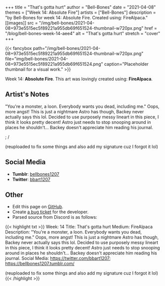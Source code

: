 +++
title =       "That's gotta hurt"
author =      "Bell-Bones"
date =        "2021-04-08"
themes =      ["Week 14: Absolute Fire"]
artists =     ["Bell-Bones"]
description = "by Bell-Bones for week 14: Absolute Fire. Created using: FireAlpaca."
[[images]]
              src = "/img/bell-bones/2021-04-08+973e5515ec5f89221a955db69f651524-thumbnail-w720px.png"
              href = "/blog/bell-bones-week-14-aee4"
              alt = "That's gotta hurt"
              stretch = "cover"
+++


{{< fancybox path="/img/bell-bones/2021-04-08+973e5515ec5f89221a955db69f651524-thumbnail-w720px.png" file="img/bell-bones/2021-04-08+973e5515ec5f89221a955db69f651524.png" caption="Placeholder thumbnail for a visual work." >}}


Week 14: **Absolute Fire**. This art was lovingly created using: **FireAlpaca**.

## Artist's Notes

"You're a monster, a loon. Everybody wants you dead, including me." Oops, more angst! This is just a nightmare Astro has though, Backey never actually says this lol. Decided to use purposely messy lineart in this piece, I think it looks pretty decent! Astro just needs to stop snooping around in places he shouldn't... Backey doesn't appreciate him reading his journal.

; /

(reuploaded to fix some things and also add my signature cuz I forgot it lol)

## Social Media

- **Tumblr**: <a href='https://bellbones1207.tumblr.com' target='_blank'>bellbones1207</a>
- **Twitter**: <a href='https://twitter.com/bbart1207' target='_blank'>bbart1207</a>

## Other

- Edit this page on [GitHub](https://github.com/teaminkling/web-refresh/edit/main/content/blog/bell-bones-week-14-aee4.md).
- Create [a bug ticket](https://github.com/teaminkling/web-refresh/issues/new?assignees=&labels=bug&template=problem-report.md&title=) for the developer.
- Parsed source from Discord is as follows:

{{< highlight txt >}}
Week: 14
Title: That's gotta hurt
Medium: FireAlpaca
Description: "You're a monster, a loon. Everybody wants you dead, including me." Oops, more angst! This is just a nightmare Astro has though, Backey never actually says this lol. Decided to use purposely messy lineart in this piece, I think it looks pretty decent! Astro just needs to stop snooping around in places he shouldn't... Backey doesn't appreciate him reading his journal.
Social Media: https://twitter.com/bbart1207; https://bellbones1207.tumblr.com/

(reuploaded to fix some things and also add my signature cuz I forgot it lol)
{{< /highlight >}}